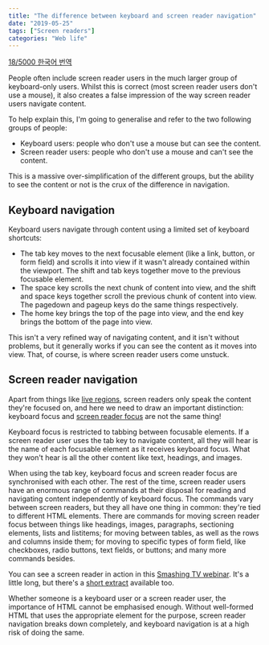 ```yaml
---
title: "The difference between keyboard and screen reader navigation"
date: "2019-05-25"
tags: ["Screen readers"]
categories: "Web life"
---
```


[18/5000 한국어 번역](https://web-for-all.tistory.com/4)

People often include screen reader users in the much larger group of keyboard-only users. Whilst this is correct (most screen reader users don't use a mouse), it also creates a false impression of the way screen reader users navigate content.

To help explain this, I'm going to generalise and refer to the two following groups of people:

- Keyboard users: people who don't use a mouse but can see the content.
- Screen reader users: people who don't use a mouse and can't see the content.

This is a massive over-simplification of the different groups, but the ability to see the content or not is the crux of the difference in navigation.

## Keyboard navigation

Keyboard users navigate through content using a limited set of keyboard shortcuts:

- The tab key moves to the next focusable element (like a link, button, or form field) and scrolls it into view if it wasn't already contained within the viewport. The shift and tab keys together move to the previous focusable element.
- The space key scrolls the next chunk of content into view, and the shift and space keys together scroll the previous chunk of content into view. The pagedown and pageup keys do the same things respectively.
- The home key brings the top of the page into view, and the end key brings the bottom of the page into view.

This isn't a very refined way of navigating content, and it isn't without problems, but it generally works if you can see the content as it moves into view. That, of course, is where screen reader users come unstuck.

## Screen reader navigation

Apart from things like [live regions](https://tink.uk/accessible-forms-with-aria-live-regions/), screen readers only speak the content they're focused on, and here we need to draw an important distinction: keyboard focus and [screen reader focus](https://tink.uk/understanding-screen-reader-interaction-modes/) are not the same thing!

Keyboard focus is restricted to tabbing between focusable elements. If a screen reader user uses the tab key to navigate content, all they will hear is the name of each focusable element as it receives keyboard focus. What they won't hear is all the other content like text, headings, and images.

When using the tab key, keyboard focus and screen reader focus are synchronised with each other. The rest of the time, screen reader users have an enormous range of commands at their disposal for reading and navigating content independently of keyboard focus. The commands vary between screen readers, but they all have one thing in common: they're tied to different HTML elements. There are commands for moving screen reader focus between things like headings, images, paragraphs, sectioning elements, lists and listitems; for moving between tables, as well as the rows and columns inside them; for moving to specific types of form field, like checkboxes, radio buttons, text fields, or buttons; and many more commands besides.

You can see a screen reader in action in this [Smashing TV webinar](https://www.youtube.com/watch?v=OUDV1gqs9GA). It's a little long, but there's a [short extract](https://www.youtube.com/watch?v=iUCYPM6up9M&feature=youtu.be) available too.

Whether someone is a keyboard user or a screen reader user, the importance of HTML cannot be emphasised enough. Without well-formed HTML that uses the appropriate element for the purpose, screen reader navigation breaks down completely, and keyboard navigation is at a high risk of doing the same.
